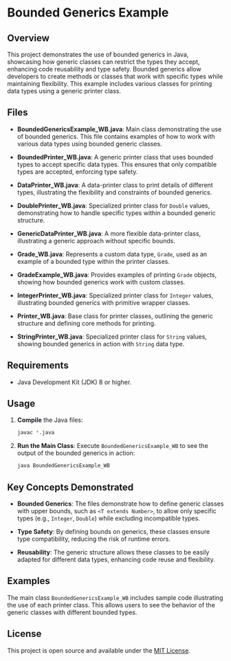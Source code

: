 # Bounded Generics Example

## Overview

This project demonstrates the use of bounded generics in Java, showcasing how generic classes can restrict the types they accept, enhancing code reusability and type safety. Bounded generics allow developers to create methods or classes that work with specific types while maintaining flexibility. This example includes various classes for printing data types using a generic printer class.

## Files

- **BoundedGenericsExample_WB.java**: Main class demonstrating the use of bounded generics. This file contains examples of how to work with various data types using bounded generic classes.
  
- **BoundedPrinter_WB.java**: A generic printer class that uses bounded types to accept specific data types. This ensures that only compatible types are accepted, enforcing type safety.
  
- **DataPrinter_WB.java**: A data-printer class to print details of different types, illustrating the flexibility and constraints of bounded generics.

- **DoublePrinter_WB.java**: Specialized printer class for `Double` values, demonstrating how to handle specific types within a bounded generic structure.
  
- **GenericDataPrinter_WB.java**: A more flexible data-printer class, illustrating a generic approach without specific bounds.
  
- **Grade_WB.java**: Represents a custom data type, `Grade`, used as an example of a bounded type within the printer classes.
  
- **GradeExample_WB.java**: Provides examples of printing `Grade` objects, showing how bounded generics work with custom classes.

- **IntegerPrinter_WB.java**: Specialized printer class for `Integer` values, illustrating bounded generics with primitive wrapper classes.
  
- **Printer_WB.java**: Base class for printer classes, outlining the generic structure and defining core methods for printing.
  
- **StringPrinter_WB.java**: Specialized printer class for `String` values, showing bounded generics in action with `String` data type.

## Requirements

- Java Development Kit (JDK) 8 or higher.

## Usage

1. **Compile** the Java files:
   ```bash
   javac *.java
   ```

2. **Run the Main Class**:
   Execute `BoundedGenericsExample_WB` to see the output of the bounded generics in action:
   ```bash
   java BoundedGenericsExample_WB
   ```

## Key Concepts Demonstrated

- **Bounded Generics**: The files demonstrate how to define generic classes with upper bounds, such as `<T extends Number>`, to allow only specific types (e.g., `Integer`, `Double`) while excluding incompatible types.
  
- **Type Safety**: By defining bounds on generics, these classes ensure type compatibility, reducing the risk of runtime errors.
  
- **Reusability**: The generic structure allows these classes to be easily adapted for different data types, enhancing code reuse and flexibility.

## Examples

The main class `BoundedGenericsExample_WB` includes sample code illustrating the use of each printer class. This allows users to see the behavior of the generic classes with different bounded types.

## License

This project is open source and available under the [MIT License](LICENSE).

